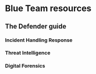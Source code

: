 # Blue Team resources
## The Defender guide

### Incident Handling Response
### Threat Intelligence
### Digital Forensics
